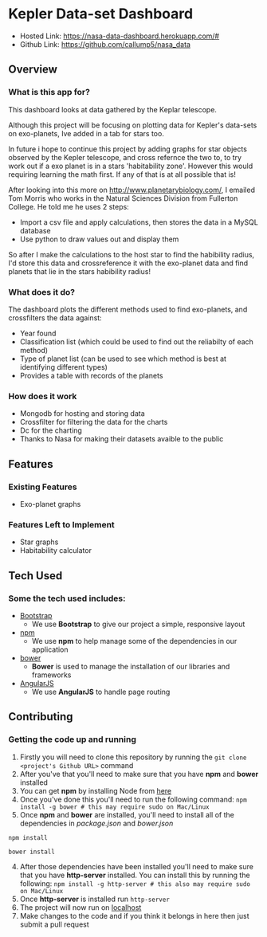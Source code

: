 # Kepler Data-set Dashboard

- Hosted Link: https://nasa-data-dashboard.herokuapp.com/#
- Github Link: https://github.com/callump5/nasa_data
## Overview
### What is this app for?
This dashboard looks at data gathered by the Keplar telescope.

Although this project will be focusing on plotting data for Kepler's data-sets on exo-planets, 
Ive added in a tab for stars too.

In future i hope to continue this project by adding graphs for star objects observed by the Kepler telescope, and cross refernce the two to, to try work out if a exo planet is in a stars 'habitability zone'. However this would requiring learning the math first. If any of that is at all possible that is!

After looking into this more on http://www.planetarybiology.com/, I emailed Tom Morris who works in the Natural Sciences Division from Fullerton College. He told me he uses 2 steps:
- Import a csv file and apply calculations, then stores the data in a MySQL database
- Use python to draw values out and display them

So after I make the calculations to the host star to find the habibility radius, I'd store this data and crossreference it with the exo-planet data and find planets that lie in the stars habibility radius! 


### What does it do?
The dashboard plots the different methods used to find exo-planets, and crossfilters the data against:
- Year found
- Classification list (which could be used to find out the reliabilty of each method)
- Type of planet list (can be used to see which method is best at identifying different types)
- Provides a table with records of the planets

### How does it work
- Mongodb for hosting and storing data
- Crossfilter for filtering the data for the charts
- Dc for the charting 
- Thanks to Nasa for making their datasets avaible to the public
## Features
### Existing Features
- Exo-planet graphs

### Features Left to Implement
- Star graphs
- Habitability calculator

## Tech Used
### Some the tech used includes:
- [Bootstrap](http://getbootstrap.com/)
	- We use **Bootstrap** to give our project a simple, responsive layout
- [npm](https://www.npmjs.com/)
	- We use **npm** to help manage some of the dependencies in our application
- [bower](https://bower.io/)
	- **Bower** is used to manage the installation of our libraries and frameworks
- [AngularJS](https://angularjs.org/)
	- We use **AngularJS** to handle page routing
## Contributing

### Getting the code up and running
1. Firstly you will need to clone this repository by running the ```git clone <project's Github URL>``` command
2. After you've that you'll need to make sure that you have **npm** and **bower** installed
  1. You can get **npm** by installing Node from [here](https://nodejs.org/en/)
  2. Once you've done this you'll need to run the following command:
  	 `npm install -g bower # this may require sudo on Mac/Linux`
3. Once **npm** and **bower** are installed, you'll need to install all of the dependencies in *package.json* and *bower.json*
  ```
  npm install

  bower install
  ```
4. After those dependencies have been installed you'll need to make sure that you have **http-server** installed. You can install this by running the following: ```npm install -g http-server # this also may require sudo on Mac/Linux```
5. Once **http-server** is installed run ```http-server```
6. The project will now run on [localhost](http://127.0.0.1:8080)
7. Make changes to the code and if you think it belongs in here then just submit a pull request

